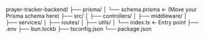 prayer-tracker-backend/
├── prisma/
│ └── schema.prisma ← (Move your Prisma schema here)
├── src/
│ ├── controllers/
│ ├── middleware/
│ ├── services/
│ ├── routes/
│ ├── utils/
│ └── index.ts ← Entry point
├── .env
├── bun.lockb
├── tsconfig.json
└── package.json
